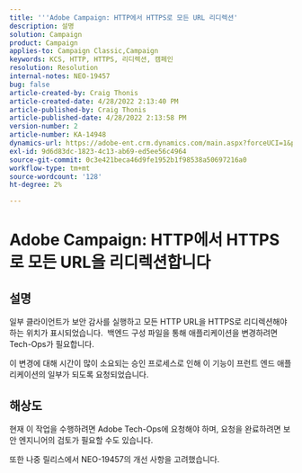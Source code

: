 ```yaml
---
title: '''Adobe Campaign: HTTP에서 HTTPS로 모든 URL 리디렉션'
description: 설명
solution: Campaign
product: Campaign
applies-to: Campaign Classic,Campaign
keywords: KCS, HTTP, HTTPS, 리디렉션, 캠페인
resolution: Resolution
internal-notes: NEO-19457
bug: false
article-created-by: Craig Thonis
article-created-date: 4/28/2022 2:13:40 PM
article-published-by: Craig Thonis
article-published-date: 4/28/2022 2:13:58 PM
version-number: 2
article-number: KA-14948
dynamics-url: https://adobe-ent.crm.dynamics.com/main.aspx?forceUCI=1&pagetype=entityrecord&etn=knowledgearticle&id=8498f365-fdc6-ec11-a7b6-0022480a10ee
exl-id: 9d6d83dc-1823-4c13-ab69-ed5ee56c4964
source-git-commit: 0c3e421beca46d9fe1952b1f98538a50697216a0
workflow-type: tm+mt
source-wordcount: '128'
ht-degree: 2%

---
```


# Adobe Campaign: HTTP에서 HTTPS로 모든 URL을 리디렉션합니다

## 설명


일부 클라이언트가 보안 감사를 실행하고 모든 HTTP URL을 HTTPS로 리디렉션해야 하는 위치가 표시되었습니다.  백엔드 구성 파일을 통해 애플리케이션을 변경하려면 Tech-Ops가 필요합니다.

이 변경에 대해 시간이 많이 소요되는 승인 프로세스로 인해 이 기능이 프런트 엔드 애플리케이션의 일부가 되도록 요청되었습니다.


## 해상도


현재 이 작업을 수행하려면 Adobe Tech-Ops에 요청해야 하며, 요청을 완료하려면 보안 엔지니어의 검토가 필요할 수도 있습니다.

또한 나중 릴리스에서 NEO-19457의 개선 사항을 고려했습니다.
